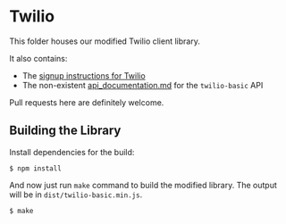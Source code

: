 # Twilio

This folder houses our modified Twilio client library.

It also contains:

- The [signup instructions for Twilio](signup.md)
- The non-existent [api_documentation.md](api_documentation.md) for the
  `twilio-basic` API

Pull requests here are definitely welcome.

## Building the Library

Install dependencies for the build:

    $ npm install

And now just run `make` command to build the modified library. The output will
be in `dist/twilio-basic.min.js`.

    $ make
